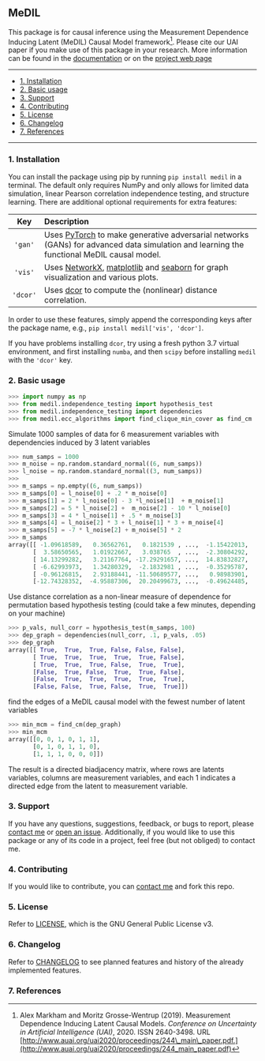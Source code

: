 ## MeDIL
This package is for causal inference using the Measurement Dependence Inducing Latent (MeDIL) Causal Model framework[^fn1].
Please cite our UAI paper if you make use of this package in your research.
More information can be found in the [documentation](https://medil.causal.dev) or on the [project web page](https://causal.dev/project/medil)

---
- [1. Installation](#1-installation)
- [2. Basic usage](#2-basic-usage)
- [3. Support](#3-support)
- [4. Contributing](#4-contributing)
- [5. License](#5-license)
- [6. Changelog](#6-changelog)
- [7. References](#7-references)
---

### 1. Installation
You can install the package using pip by running `pip install medil` in a terminal.
The default only requires NumPy and only allows for limited data simulation, linear Pearson correlation independence testing, and structure learning.
There are additional optional requirements for extra features:

| Key | Description |
| :-------------: | :---------- |
| `'gan'` | Uses [PyTorch](https://pytorch.org/) to make generative adversarial networks (GANs) for advanced data simulation and learning the functional MeDIL causal model. |
| `'vis'` | Uses [NetworkX](https://networkx.github.io/), [matplotlib](https://matplotlib.org/) and [seaborn](https://seaborn.pydata.org/) for graph visualization and various plots. |
| `'dcor'` | Uses [dcor](https://dcor.readthedocs.io/) to compute the (nonlinear) distance correlation.   |

In order to use these features, simply append the corresponding keys after the package name, e.g., `pip install medil['vis', 'dcor']`.

If you have problems installing `dcor`, try using a fresh python 3.7 virtual environment, and first installing `numba`, and then `scipy` before installing `medil` with the `'dcor'` key.

### 2. Basic usage


```python
>>> import numpy as np
>>> from medil.independence_testing import hypothesis_test
>>> from medil.independence_testing import dependencies
>>> from medil.ecc_algorithms import find_clique_min_cover as find_cm
```

Simulate 1000 samples of data for 6 measurement variables with dependencies induced by 3 latent variables
```python
>>> num_samps = 1000
>>> m_noise = np.random.standard_normal((6, num_samps))
>>> l_noise = np.random.standard_normal((3, num_samps))
>>> 
>>> m_samps = np.empty((6, num_samps))
>>> m_samps[0] = l_noise[0] + .2 * m_noise[0]
>>> m_samps[1] = 2 * l_noise[0] - 3 *l_noise[1]  + m_noise[1]
>>> m_samps[2] = 5 * l_noise[2] +  m_noise[2] - 10 * l_noise[0]
>>> m_samps[3] = 4 * l_noise[1] + .5 * m_noise[3]
>>> m_samps[4] = l_noise[2] * 3 + l_noise[1] * 3 + m_noise[4]
>>> m_samps[5] = -7 * l_noise[2] + m_noise[5] * 2
>>> m_samps
array([[ -1.09618589,   0.36562761,   0.1821539 , ...,  -1.15422013,   -0.47157367,   0.86087563],
       [  3.58650565,   1.01922667,   3.038765  , ...,  -2.30804292,    5.83232892,   2.08316629],
       [ 14.13299282,   3.21167764, -17.29291657, ...,  14.83832827,   -6.53695807,  -9.48083731],
       [ -6.62993973,   1.34280329,  -2.1832981 , ...,  -0.35295787,   -5.6925398 ,   0.531198  ],
       [ -0.96126815,   2.93188441, -11.50689577, ...,   0.98983901,   -8.5647367 ,  -0.14181254],
       [-12.74328352,  -4.95887306,  20.20499673, ...,  -0.49624485,    6.5901562 ,   0.08445142]])

```

Use distance correlation as a non-linear measure of dependence for permutation based hypothesis testing (could take a few minutes, depending on your machine)
```python
>>> p_vals, null_corr = hypothesis_test(m_samps, 100)
>>> dep_graph = dependencies(null_corr, .1, p_vals, .05)
>>> dep_graph
array([[ True,  True,  True, False, False, False],
       [ True,  True,  True,  True,  True, False],
       [ True,  True,  True, False,  True,  True],
       [False,  True, False,  True,  True, False],
       [False,  True,  True,  True,  True,  True],
       [False, False,  True, False,  True,  True]])
```

find the edges of a MeDIL causal model with the fewest number of latent variables
```python
>>> min_mcm = find_cm(dep_graph)
>>> min_mcm
array([[0, 0, 1, 0, 1, 1],
       [0, 1, 0, 1, 1, 0],
       [1, 1, 1, 0, 0, 0]])
```
The result is a directed biadjacency matrix, where rows are latents variables, columns are measurement variables, and each 1 indicates a directed edge from the latent to measurement variable.

### 3. Support
If you have any questions, suggestions, feedback, or bugs to report, please [contact me](https://causal.dev/#contact) or [open an issue](https://gitlab.com/alex-markham/medil/issues).
Additionally, if you would like to use this package or any of its code in a project, feel free (but not obliged) to contact me.

### 4. Contributing
If you would like to contribute, you can [contact me](https://causal.dev/#contact) and fork this repo.

### 5. License
Refer to [LICENSE](https://gitlab.com/alex-markham/medil/blob/master/LICENSE), which is the GNU General Public License v3.

### 6. Changelog
Refer to [CHANGELOG](https://gitlab.com/alex-markham/medil/blob/master/CHANGELOG.md) to see planned features and history of the already implemented features. 

### 7. References
[^fn1]: Alex Markham and Moritz Grosse-Wentrup (2019). Measurement Dependence Inducing Latent Causal Models. *Conference on Uncertainty in Artificial Intelligence (UAI)*, 2020. ISSN 2640-3498. URL [http://www.auai.org/uai2020/proceedings/244\_main\_paper.pdf.](http://www.auai.org/uai2020/proceedings/244_main_paper.pdf)
